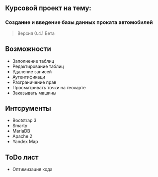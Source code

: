 ## Курсовой проект на тему:
###  Создание и введение базы данных проката автомобилей


> Версия 0.4.1 Бета

## Возможности
- Заполнение таблиц
- Редактирование таблиц
- Удаление записей
- Аутентификаци
- Разграничение прав
- Просматривать точки на геокарте
- Заказывать машины
## Интсрументы
- Bootstrap 3
- Smarty
- MariaDB
- Apache 2
- Yandex Map

## ToDo лист
- Оптимизация кода